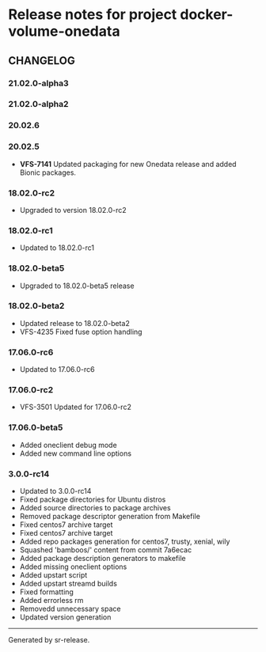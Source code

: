 Release notes for project docker-volume-onedata
===============================================

CHANGELOG
---------

### 21.02.0-alpha3

### 21.02.0-alpha2

### 20.02.6

### 20.02.5

-   **VFS-7141** Updated packaging for new Onedata release and added
    Bionic packages.

### 18.02.0-rc2

* Upgraded to version 18.02.0-rc2


### 18.02.0-rc1

* Updated to 18.02.0-rc1


### 18.02.0-beta5

* Upgraded to 18.02.0-beta5 release


### 18.02.0-beta2

* Updated release to 18.02.0-beta2
* VFS-4235 Fixed fuse option handling


### 17.06.0-rc6

* Updated to 17.06.0-rc6


### 17.06.0-rc2

* VFS-3501 Updated for 17.06.0-rc2


### 17.06.0-beta5

* Added oneclient debug mode
* Added new command line options


### 3.0.0-rc14

* Updated to 3.0.0-rc14
* Fixed package directories for Ubuntu distros
* Added source directories to package archives
* Removed package descriptor generation from Makefile
* Fixed centos7 archive target
* Fixed centos7 archive target
* Added repo packages generation for centos7, trusty, xenial, wily
* Squashed 'bamboos/' content from commit 7a6ecac
* Added package description generators to makefile
* Added missing oneclient options
* Added upstart script
* Added upstart streamd builds
* Fixed formatting
* Added errorless rm
* Removedd unnecessary space
* Updated version generation




________

Generated by sr-release. 
